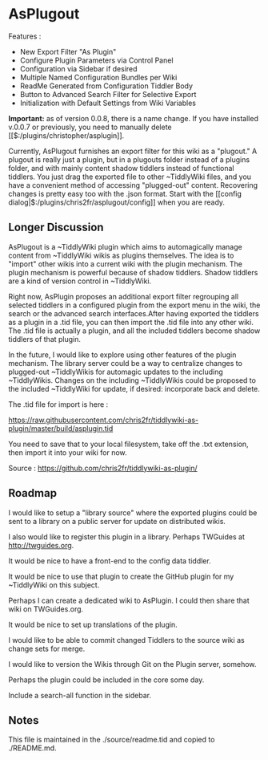 <h1>AsPlugout</h1>

Features :

* New Export Filter "As Plugin"
* Configure Plugin Parameters via Control Panel
* Configuration via Sidebar if desired
* Multiple Named Configuration Bundles per Wiki
* ReadMe Generated from Configuration Tiddler Body
* Button to Advanced Search Filter for Selective Export
* Initialization with Default Settings from Wiki Variables


<b>Important:</b> as of version 0.0.8, there is a name change. If you have installed v.0.0.7 or previously, you need to manually delete [[$:/plugins/christopher/asplugin]].

Currently, AsPlugout furnishes an export filter for this wiki as a "plugout." A plugout is really just a plugin, but in a plugouts folder instead of a plugins folder, and with mainly content shadow tiddlers instead of functional tiddlers. You just drag the exported file to other ~TiddlyWiki files, and you have a convenient method of accessing "plugged-out" content. Recovering changes is pretty easy too with the .json format. Start with the [[config dialog|$:/plugins/chris2fr/asplugout/config]] when you are ready.

<h2>Longer Discussion</h2>

AsPlugout is a ~TiddlyWiki plugin which aims to automagically manage content from ~TiddlyWiki wikis as plugins themselves. The idea is to "import" other wikis into a current wiki with the plugin mechanism. The plugin mechanism is powerful because of shadow tiddlers. Shadow tiddlers are a kind of version control in ~TiddlyWiki.

Right now, AsPlugin proposes an additional export filter regrouping all selected tiddlers in a configured plugin from the export menu in the wiki, the search or the advanced search interfaces.After having exported the tiddlers as a plugin in a .tid file, you can then import the .tid file into any other wiki. The .tid file is actually a plugin, and all the included tiddlers become shadow tiddlers of that plugin.

In the future, I would like to explore using other features of the plugin mechanism. The library server could be a way to centralize changes to plugged-out ~TiddlyWikis for automagic updates to the including ~TiddlyWikis. Changes on the including ~TiddlyWikis could be proposed to the included ~TiddlyWiki for update, if desired: incorporate back and delete.

The .tid file for import is here :

https://raw.githubusercontent.com/chris2fr/tiddlywiki-as-plugin/master/build/asplugin.tid

You need to save that to your local filesystem, take off the .txt extension, then import it into your wiki for now.

Source : https://github.com/chris2fr/tiddlywiki-as-plugin/

<h2>Roadmap</h2>

I would like to setup a "library source" where the exported plugins could be sent to a library on a public server for update on distributed wikis.

I also would like to register this plugin in a library. Perhaps TWGuides at http://twguides.org.

It would be nice to have a front-end to the config data tiddler.

It would be nice to use that plugin to create the GitHub plugin for my ~TiddlyWiki on this subject.

Perhaps I can create a dedicated wiki to AsPlugin. I could then share that wiki on TWGuides.org.

It would be nice to set up translations of the plugin.

I would like to be able to commit changed Tiddlers to the source wiki as change sets for merge.

I would like to version the Wikis through Git on the Plugin server, somehow.

Perhaps the plugin could be included in the core some day.

Include a search-all function in the sidebar.

<h2>Notes</h2>

This file is maintained in the ./source/readme.tid and copied to ./README.md.
